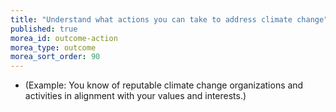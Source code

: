 ```yaml
---
title: "Understand what actions you can take to address climate change"
published: true
morea_id: outcome-action
morea_type: outcome
morea_sort_order: 90
---
```


  * (Example: You know of reputable climate change organizations and activities in alignment with your values and interests.)
